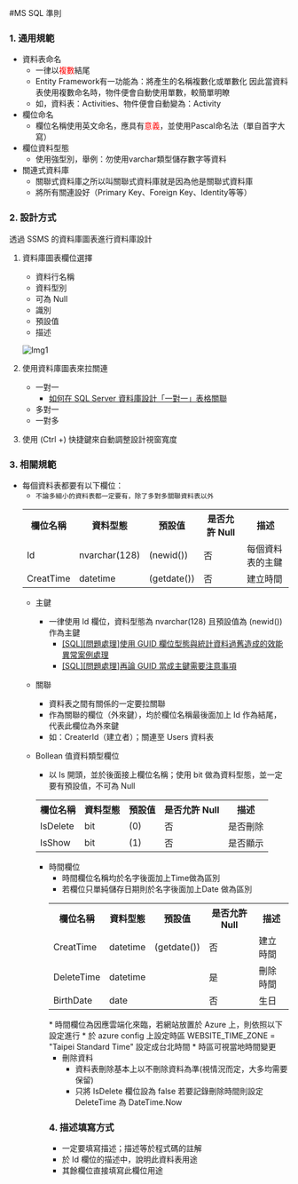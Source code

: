 #MS SQL 準則

### 1. 通用規範
* 資料表命名
    * 一律以<span style="color:red;">複數</span>結尾
    * Entity Framework有一功能為：將產生的名稱複數化或單數化
因此當資料表使用複數命名時，物件便會自動使用單數，較簡單明瞭
    * 如，資料表：Activities、物件便會自動變為：Activity
* 欄位命名
	* 欄位名稱使用英文命名，應具有<span style="color:red;">意義</span>，並使用Pascal命名法（單自首字大寫）
* 欄位資料型態
	* 使用強型別，舉例：勿使用varchar類型儲存數字等資料
* 關連式資料庫
	* 關聯式資料庫之所以叫關聯式資料庫就是因為他是關聯式資料庫
	* 將所有關連設好（Primary Key、Foreign Key、Identity等等）

### 2. 設計方式
透過 SSMS 的資料庫圖表進行資料庫設計

1. 資料庫圖表欄位選擇
	* 資料行名稱
	* 資料型別
	* 可為 Null
	* 識別
	* 預設值
	* 描述
		
	![Img1](http://i.imgur.com/zEuY5o9.png)	
		
2. 使用資料庫圖表來拉關連
    * 一對一
        * <a href="http://blog.miniasp.com/post/2011/05/18/SQL-Server-Database-Design-One-To-One-Relationship.aspx" target="_blank">如何在 SQL Server 資料庫設計「一對一」表格關聯</a>
    * 多對一
    * 一對多
   
3. 使用 (Ctrl +) 快捷鍵來自動調整設計視窗寬度 
    
### 3. 相關規範
* 每個資料表都要有以下欄位：
    * `不論多細小的資料表都一定要有，除了多對多關聯資料表以外`
    <table>
    <tr>
        <th>欄位名稱</th>
        <th>資料型態</th>
        <th>預設值</th>
        <th>是否允許 Null</th>
        <th>描述</th>
    </tr>
    <tr>
        <td>Id</td>
        <td>nvarchar(128)</td>
        <td>(newid())</td>
        <td>否</td>
        <td>每個資料表的主鍵</td>
    </tr>
    <tr>
        <td>CreatTime</td>
        <td>datetime</td>
        <td>(getdate())</td>
        <td>否</td>
        <td>建立時間</td>
    </tr>
</table>

* 主鍵
    * 一律使用 Id 欄位，資料型態為 nvarchar(128) 且預設值為 (newid()) 作為主鍵
      * [[SQL][問題處理]使用 GUID 欄位型態與統計資料過舊造成的效能異常案例處理](https://dotblogs.com.tw/jamesfu/2016/01/18/guid_1)
      * [[SQL][問題處理]再論 GUID 當成主鍵需要注意事項](https://dotblogs.com.tw/jamesfu/2016/01/20/guid_2#disqus_thread)

* 關聯
    * 資料表之間有關係的一定要拉關聯
    * 作為關聯的欄位（外來鍵），均於欄位名稱最後面加上 Id 作為結尾，代表此欄位為外來鍵
    * 如：CreaterId（建立者）；關連至 Users 資料表
    
* Bollean 值資料類型欄位
    * 以 Is 開頭，並於後面接上欄位名稱；使用 bit 做為資料型態，並一定要有預設值，不可為 Null
    <table>
    <tr>
        <th>欄位名稱</th>
        <th>資料型態</th>
        <th>預設值</th>
        <th>是否允許 Null</th>
        <th>描述</th>
    </tr>
    <tr>
        <td>IsDelete</td>
        <td>bit</td>
        <td>(0)</td>
        <td>否</td>
        <td>是否刪除</td>
    </tr>
    <tr>
        <td>IsShow</td>
        <td>bit</td>
        <td>(1)</td>
        <td>否</td>
        <td>是否顯示</td>
    </tr>
</table>

* 時間欄位
    * 時間欄位名稱均於名字後面加上Time做為區別
    * 若欄位只單純儲存日期則於名字後面加上Date 做為區別
    <table>
    <tr>
        <th>欄位名稱</th>
        <th>資料型態</th>
        <th>預設值</th>
        <th>是否允許 Null</th>
        <th>描述</th>
    </tr>
    <tr>
        <td>CreatTime</td>
        <td>datetime</td>
        <td>(getdate())</td>
        <td>否</td>
        <td>建立時間</td>
    </tr>
    <tr>
        <td>DeleteTime</td>
        <td>datetime</td>
        <td></td>
        <td>是</td>
        <td>刪除時間</td>
    </tr>
    <tr>
        <td>BirthDate</td>
        <td>date</td>
        <td></td>
        <td>否</td>
        <td>生日</td>
    </tr>
</table>
    * 時間欄位為因應雲端化來臨，若網站放置於 Azure 上，則依照以下設定進行
        * 於 azure config 上設定時區 WEBSITE_TIME_ZONE = "Taipei Standard Time" 設定成台北時間
        * 時區可視當地時間變更

* 刪除資料
    * 資料表刪除基本上以不刪除資料為準(視情況而定，大多均需要保留)
    * 只將 IsDelete 欄位設為 false 若要記錄刪除時間則設定 DeleteTime 為 DateTime.Now

### 4. 描述填寫方式
* 一定要填寫描述；描述等於程式碼的註解
* 於 Id 欄位的描述中，說明此資料表用途
* 其餘欄位直接填寫此欄位用途

